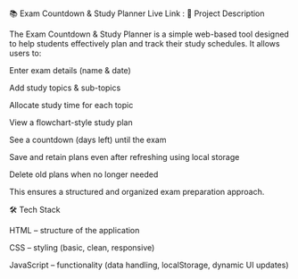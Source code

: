 📚 Exam Countdown & Study Planner
Live Link :
📖 Project Description

The Exam Countdown & Study Planner is a simple web-based tool designed to help students effectively plan and track their study schedules.
It allows users to:

Enter exam details (name & date)

Add study topics & sub-topics

Allocate study time for each topic

View a flowchart-style study plan

See a countdown (days left) until the exam

Save and retain plans even after refreshing using local storage

Delete old plans when no longer needed

This ensures a structured and organized exam preparation approach.

🛠️ Tech Stack

HTML – structure of the application

CSS – styling (basic, clean, responsive)

JavaScript – functionality (data handling, localStorage, dynamic UI updates)

